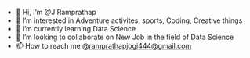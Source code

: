 - 👋 Hi, I’m @J Ramprathap
- 👀 I’m interested in Adventure activites, sports, Coding, Creative things
- 🌱 I’m currently learning Data Science
- 💞️ I’m looking to collaborate on New Job in the field of Data Science
- 📫 How to reach me @ramprathapjogi444@gmail.com

<!---
LuckyReddy777/LuckyReddy777 is a ✨ special ✨ repository because its `README.md` (this file) appears on your GitHub profile.
You can click the Preview link to take a look at your changes.
--->
